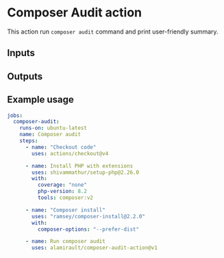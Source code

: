 # Composer Audit action

This action run `composer audit` command and print user-friendly summary.

## Inputs

## Outputs

## Example usage

```yaml
jobs:
  composer-audit:
    runs-on: ubuntu-latest
    name: Composer audit
    steps:
      - name: "Checkout code"
        uses: actions/checkout@v4

      - name: Install PHP with extensions
        uses: shivammathur/setup-php@2.26.0
        with:
          coverage: "none"
          php-version: 8.2
          tools: composer:v2

      - name: "Composer install"
        uses: "ramsey/composer-install@2.2.0"
        with:
          composer-options: "--prefer-dist"

      - name: Run composer audit
        uses: alamirault/composer-audit-action@v1
```